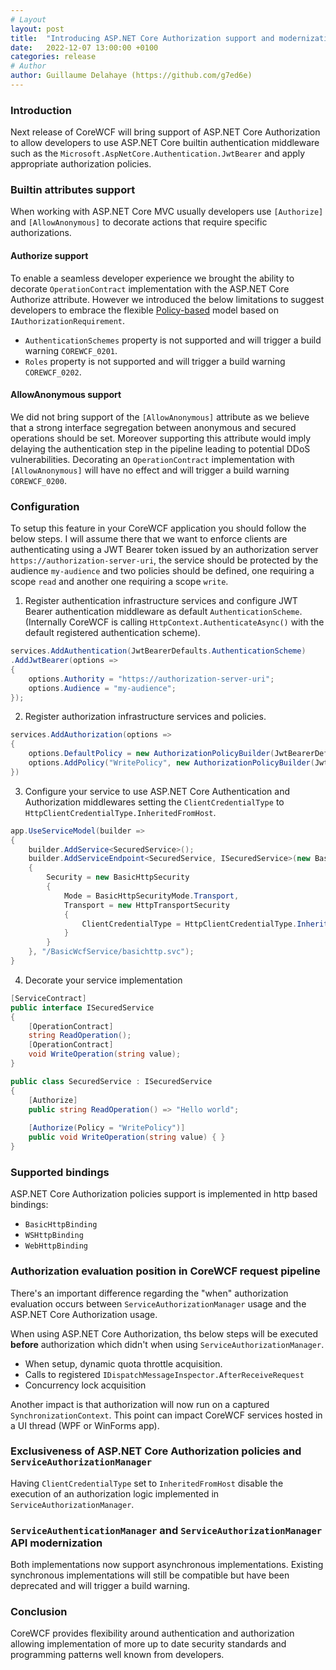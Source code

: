 ```yaml
---
# Layout
layout: post
title:  "Introducing ASP.NET Core Authorization support and modernization of legacy WCF Authentication and Authorization APis"
date:   2022-12-07 13:00:00 +0100
categories: release
# Author
author: Guillaume Delahaye (https://github.com/g7ed6e)
---
```

### Introduction
Next release of CoreWCF will bring support of ASP.NET Core Authorization to allow developers to use ASP.NET Core builtin authentication middleware such as the `Microsoft.AspNetCore.Authentication.JwtBearer` and apply appropriate authorization policies.

### Builtin attributes support
When working with ASP.NET Core MVC usually developers use `[Authorize]` and `[AllowAnonymous]` to decorate actions that require specific authorizations.
#### Authorize support
To enable a seamless developer experience we brought the ability to decorate `OperationContract` implementation with the ASP.NET Core Authorize attribute. However we introduced the below limitations to suggest developers to embrace the flexible [Policy-based](https://learn.microsoft.com/en-us/aspnet/core/security/authorization/policies?view=aspnetcore-6.0) model based on `IAuthorizationRequirement`.
- `AuthenticationSchemes` property is not supported and will trigger a build warning `COREWCF_0201`.
- `Roles` property is not supported and will trigger a build warning `COREWCF_0202`.

#### AllowAnonymous support
We did not bring support of the `[AllowAnonymous]` attribute as we believe that a strong interface segregation between anonymous and secured operations should be set. Moreover supporting this attribute would imply delaying the authentication step in the pipeline leading to potential DDoS vulnerabilities. Decorating an `OperationContract` implementation with `[AllowAnonymous]` will have no effect and will trigger a build warning `COREWCF_0200`.
### Configuration
To setup this feature in your CoreWCF application you should follow the below steps. I will assume there that we want to enforce clients are authenticating using a JWT Bearer token issued by an authorization server `https://authorization-server-uri`, the service should be protected by the audience `my-audience` and two policies should be defined, one requiring a scope `read` and another one requiring a scope `write`.
1. Register authentication infrastructure services and configure JWT Bearer authentication middleware as default `AuthenticationScheme`. (Internally CoreWCF is calling `HttpContext.AuthenticateAsync()` with the default registered authentication scheme).
```csharp
services.AddAuthentication(JwtBearerDefaults.AuthenticationScheme)
.AddJwtBearer(options => 
{
    options.Authority = "https://authorization-server-uri";
    options.Audience = "my-audience";
});
```
2. Register authorization infrastructure services and policies.
```csharp
services.AddAuthorization(options => 
{
    options.DefaultPolicy = new AuthorizationPolicyBuilder(JwtBearerDefaults.AuthenticationScheme).RequireClaim("scope", "read").Build();
    options.AddPolicy("WritePolicy", new AuthorizationPolicyBuilder(JwtBearerDefaults.AuthenticationScheme).RequireClaim("scope", "write").Build());
})
```
3. Configure your service to use ASP.NET Core Authentication and Authorization middlewares setting the `ClientCredentialType` to `HttpClientCredentialType.InheritedFromHost`.
```csharp
app.UseServiceModel(builder =>
{
    builder.AddService<SecuredService>();
    builder.AddServiceEndpoint<SecuredService, ISecuredService>(new BasicHttpBinding
    {
        Security = new BasicHttpSecurity
        {
            Mode = BasicHttpSecurityMode.Transport,
            Transport = new HttpTransportSecurity
            {
                ClientCredentialType = HttpClientCredentialType.InheritedFromHost
            }
        }
    }, "/BasicWcfService/basichttp.svc");
}
```
4. Decorate your service implementation
```csharp
[ServiceContract]
public interface ISecuredService
{
    [OperationContract]
    string ReadOperation();
    [OperationContract]
    void WriteOperation(string value);
}

public class SecuredService : ISecuredService
{
    [Authorize]
    public string ReadOperation() => "Hello world";
    
    [Authorize(Policy = "WritePolicy")]
    public void WriteOperation(string value) { } 
}
```
### Supported bindings

ASP.NET Core Authorization policies support is implemented in http based bindings:
- `BasicHttpBinding`
- `WSHttpBinding`
- `WebHttpBinding`

### Authorization evaluation position in CoreWCF request pipeline

There's an important difference regarding the "when" authorization evaluation occurs between `ServiceAuthorizationManager` usage and the ASP.NET Core Authorization usage.

When using ASP.NET Core Authorization, ths below steps will be executed **before** authorization which didn't when using `ServiceAuthorizationManager`.

- When setup, dynamic quota throttle acquisition.
- Calls to registered `IDispatchMessageInspector.AfterReceiveRequest`
- Concurrency lock acquisition

Another impact is that authorization will now run on a captured `SynchronizationContext`. This point can impact CoreWCF services hosted in a UI thread (WPF or WinForms app).

### Exclusiveness of ASP.NET Core Authorization policies and `ServiceAuthorizationManager`

Having `ClientCredentialType` set to `InheritedFromHost` disable the execution of an authorization logic implemented in `ServiceAuthorizationManager`.

### `ServiceAuthenticationManager` and `ServiceAuthorizationManager` API modernization

Both implementations now support asynchronous implementations. Existing synchronous implementations will still be compatible but have been deprecated and will trigger a build warning.

### Conclusion
CoreWCF provides flexibility around authentication and authorization allowing implementation of more up to date security standards and programming patterns well known from developers.